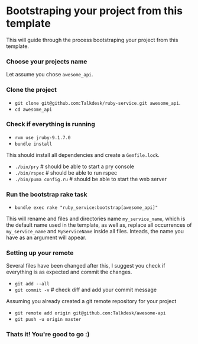 # Bootstraping your project from this template

This will guide through the process bootstraping your project from this template.

### Choose your projects name

Let assume you chose `awesome_api`.

### Clone the project

* `git clone git@github.com:Talkdesk/ruby-service.git awesome_api`.
* `cd awesome_api`

### Check if everything is running

* `rvm use jruby-9.1.7.0`
* `bundle install`

This should install all dependencies and create a `Gemfile.lock`.

* `./bin/pry`            # should be able to start a pry console
* `./bin/rspec`          # should be able to run rspec
* `./bin/puma config.ru` # should be able to start the web server

### Run the bootstrap rake task

* `bundle exec rake "ruby_service:bootstrap[awesome_api]"`

This will rename and files and directories name `my_service_name`, which is the default name used in the template, as well as, replace all occurrences of `my_service_name` and `MyServiceName` inside all files. Inteads, the name you have as an argument will appear.

### Setting up your remote

Several files have been changed after this, I suggest you check if everything is as expected and commit the changes.

* `git add --all`
* `git commit -v` # check diff and add your commit message

Assuming you already created a git remote repository for your project

* `git remote add origin git@github.com:Talkdesk/awesome-api`
* `git push -u origin master`

### Thats it! You're good to go :)
